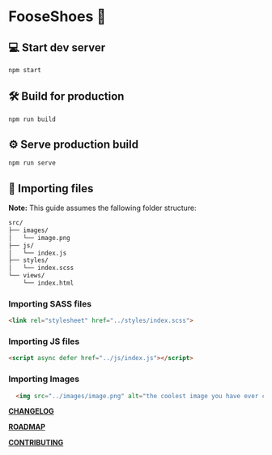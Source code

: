 # FooseShoes 👠

## 💻 Start dev server

```sh
npm start
```

## 🛠️ Build for production

```sh
npm run build
```

## ⚙️ Serve production build

```sh
npm run serve
```

## 📑 Importing files

**Note:** This guide assumes the fallowing folder structure:

```sh
src/
├── images/
│   └── image.png
├── js/
│   └── index.js
├── styles/
│   └── index.scss
└── views/
    └── index.html
```

### Importing SASS files

```html
<link rel="stylesheet" href="../styles/index.scss">
```

### Importing JS files

```html
<script async defer href="../js/index.js"></script>
```

### Importing Images

```html
  <img src="../images/image.png" alt="the coolest image you have ever came across"/>
```

**[CHANGELOG](./CHANGELOG.md)**

**[ROADMAP](./ROADMAP.md)**

**[CONTRIBUTING](./CONTRIBUTING.md)**
